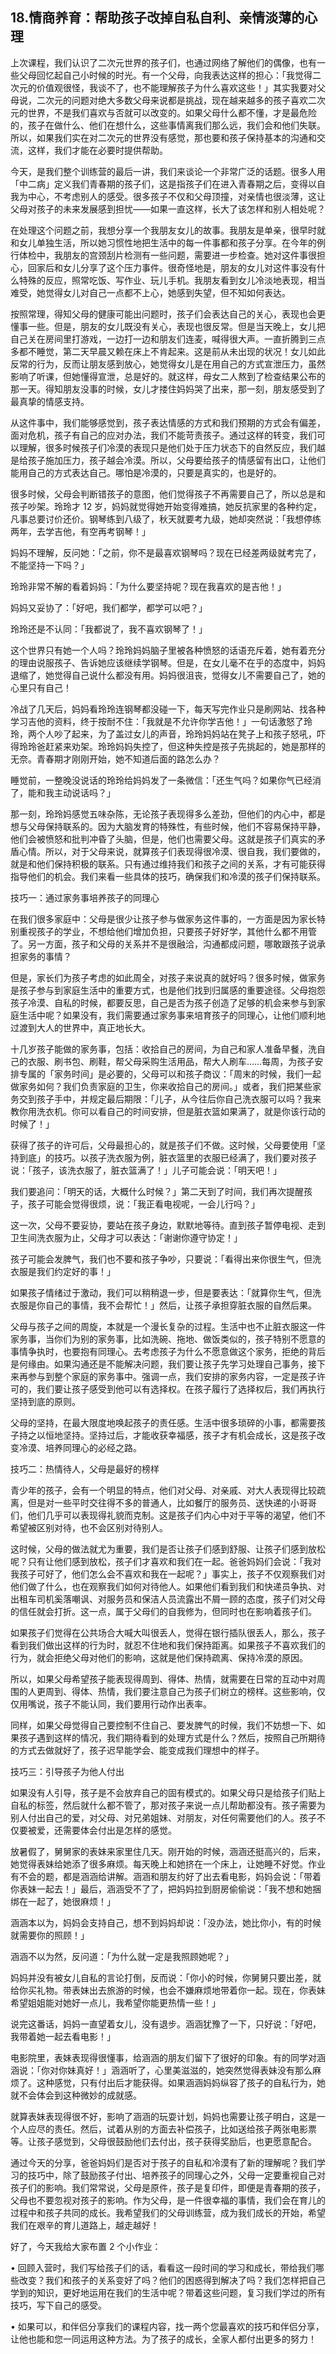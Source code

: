 ## 18.情商养育：帮助孩子改掉自私自利、亲情淡薄的心理
上次课程，我们认识了二次元世界的孩子们，也通过网络了解他们的偶像，也有一些父母回忆起自己小时候的时光。有一个父母，向我表达这样的担心：「我觉得二次元的价值观很怪，我谈不了，也不能理解孩子为什么喜欢这些！」其实我要对父母说，二次元的问题对绝大多数父母来说都是挑战，现在越来越多的孩子喜欢二次元的世界，不是我们喜欢与否就可以改变的。如果父母什么都不懂，才是最危险的，孩子在做什么、他们在想什么，这些事情离我们那么远，我们会和他们失联。所以，如果我们实在对二次元的世界没有感觉，那也要和孩子保持基本的沟通和交流，这样，我们才能在必要时提供帮助。


今天，是我们整个训练营的最后一讲，我们来谈论一个非常广泛的话题。很多人用「中二病」定义我们青春期的孩子们，这是指孩子们在进入青春期之后，变得以自我为中心，不考虑别人的感受。很多孩子不仅和父母顶撞，对亲情也很淡薄，这让父母对孩子的未来发展感到担忧——如果一直这样，长大了该怎样和别人相处呢？


在处理这个问题之前，我想分享一个我朋友女儿的故事。我朋友是单亲，很早时就和女儿单独生活，所以她习惯性地把生活中的每一件事都和孩子分享。在今年的例行体检中，我朋友的宫颈刮片检测有一些问题，需要进一步检查。她对这件事很担心，回家后和女儿分享了这个压力事件。很奇怪地是，朋友的女儿对这件事没有什么特殊的反应，照常吃饭、写作业、玩儿手机。我朋友看到女儿冷淡地表现，相当难受，她觉得女儿对自己一点都不上心，她感到失望，但不知如何表达。


按照常理，得知父母的健康可能出问题时，孩子们会表达自己的关心，表现也会更懂事一些。但是，朋友的女儿既没有关心，表现也很反常。但是当天晚上，女儿把自己关在房间里打游戏，一边打一边和朋友们连麦，喊得很大声。一直折腾到三点多都不睡觉，第二天早晨又赖在床上不肯起来。这是前从未出现的状况！女儿如此反常的行为，反而让朋友感到放心，她觉得女儿是在用自己的方式宣泄压力，虽然影响了听课，但她懂得宣泄，总是好的。就这样，母女二人熬到了检查结果公布的那一天。得知朋友没事的时候，女儿才搂住妈妈哭了出来，那一刻，朋友感受到了最真挚的情感支持。


从这件事中，我们能够感觉到，孩子表达情感的方式和我们预期的方式会有偏差，面对危机，孩子有自己的应对办法，我们不能苛责孩子。通过这样的转变，我们可以理解，很多时候孩子们冷漠的表现只是他们处于压力状态下的自然反应，我们越是给孩子施加压力，孩子越会冷漠。所以，父母要给孩子的情感留有出口，让他们能用自己的方式表达自己。哪怕是冷漠的，只要是真实的，也是好的。


很多时候，父母会判断错孩子的意图，他们觉得孩子不再需要自己了，所以总是和孩子吵架。玲玲才 12 岁，妈妈就觉得她开始变得难搞，她反抗家里的各种约定，凡事总要讨价还价。钢琴练到八级了，秋天就要考九级，她却突然说：「我想停练两年，去学吉他，有空再考钢琴！」


妈妈不理解，反问她：「之前，你不是最喜欢钢琴吗？现在已经差两级就考完了，不能坚持一下吗？」


玲玲非常不解的看着妈妈：「为什么要坚持呢？现在我喜欢的是吉他！」


妈妈又妥协了：「好吧，我们都学，都学可以吧？」


玲玲还是不认同：「我都说了，我不喜欢钢琴了！」


这个世界只有她一个人吗？玲玲妈妈脑子里被各种愤怒的话语充斥着，她有着充分的理由说服孩子、告诉她应该继续学钢琴。但是，在女儿毫不在乎的态度中，妈妈退缩了，她觉得自己说什么都没有用。妈妈很沮丧，觉得女儿不需要自己了，她的心里只有自己！


冷战了几天后，妈妈看玲玲连钢琴都没碰一下，每天写完作业只是刷网站、找各种学习吉他的资料，终于按耐不住：「我就是不允许你学吉他！」一句话激怒了玲玲，两个人吵了起来，为了盖过女儿的声音，玲玲妈妈站在凳子上和孩子怒吼，吓得玲玲爸赶紧来劝架。玲玲妈妈失控了，但这种失控是孩子先挑起的，她是那样的无奈。青春期才刚刚开始，她不知道后面的路怎么办？


睡觉前，一整晚没说话的玲玲给妈妈发了一条微信：「还生气吗？如果你气已经消了，能和我主动说话吗？」


那一刻，玲玲妈感觉五味杂陈，无论孩子表现得多么差劲，但他们的内心中，都是想与父母保持联系的。因为大脑发育的特殊性，有些时候，他们不容易保持平静，他们会被愤怒和批判冲昏了头脑，但是，他们也需要父母。这就是孩子们真实的矛盾心情。所以，对于父母来说，就算孩子们表现得很冷漠、很自我，我们要做的，就是和他们保持积极的联系。只有通过维持我们和孩子之间的关系，才有可能获得指导他们的机会。我们来看一些具体的技巧，确保我们和冷漠的孩子们保持联系。


技巧一：通过家务事培养孩子的同理心


在我们很多家庭中：父母是很少让孩子参与做家务这件事的，一方面是因为家长特别重视孩子的学业，不想给他们增加负担，只要孩子好好学，其他什么都不用管了。另一方面，孩子和父母的关系并不是很融洽，沟通都成问题，哪敢跟孩子说承担家务的事情？


但是，家长们为孩子考虑的如此周全，对孩子来说真的就好吗？很多时候，做家务是孩子参与到家庭生活中的重要方式，也是他们找到归属感的重要途径。父母抱怨孩子冷漠、自私的时候，都要反思，自己是否为孩子创造了足够的机会来参与到家庭生活中呢？如果没有，我们需要通过家务事来培育孩子的同理心，让他们顺利地过渡到大人的世界中，真正地长大。


十几岁孩子能做的家务事，包括：收拾自己的房间，为自己和家人准备早餐，洗自己的衣服、刷书包、刷鞋，帮父母采购生活用品，帮大人刷车……每周，为孩子安排专属的「家务时间」是必要的，父母可以和孩子商议：「周末的时候，我们一起做家务如何？我们负责家庭的卫生，你来收拾自己的房间。」或者，我们把某些家务交到孩子手中，并规定最后期限：「儿子，从今往后你自己洗衣服可以吗？我来教你用洗衣机。你可以看自己的时间安排，但是脏衣篮如果满了，就是你该行动的时候了！」


获得了孩子的许可后，父母最担心的，就是孩子们不做。这时候，父母要使用「坚持到底」的技巧。以孩子洗衣服为例，脏衣篮里的衣服已经满了，我们要对孩子说：「孩子，该洗衣服了，脏衣篮满了！」儿子可能会说：「明天吧！」


我们要追问：「明天的话，大概什么时候？」第二天到了时间，我们再次提醒孩子，孩子可能会觉得很烦，说：「我正看电视呢，一会儿行吗？」


这一次，父母不要妥协，要站在孩子身边，默默地等待。直到孩子暂停电视、走到卫生间洗衣服为止，父母才可以表达：「谢谢你遵守协定！」


孩子可能会发脾气，我们也不要和孩子争吵，只要说：「看得出来你很生气，但洗衣服是我们约定好的事！」


如果孩子情绪过于激动，我们可以稍稍退一步，但是要表达：「就算你生气，但洗衣服是你自己的事情，我不会帮忙！」然后，让孩子承担穿脏衣服的自然后果。


父母与孩子之间的周旋，本就是一个漫长复杂的过程。生活中也不止脏衣服这一件家务事，当你们为别的家务事，比如洗碗、拖地、做饭类似的，孩子特别不愿意的事情争执时，也要抱有同理心。去考虑孩子为什么不愿意做这个家务，拒绝的背后是何缘由。如果沟通还是不能解决问题，我们要让孩子先学习处理自己事务，接下来再参与到整个家庭的家务事中。强调一点，我们安排的家务内容，一定是孩子许可的，我们要让孩子感受到他可以有选择权。在孩子履行了选择权后，我们再执行坚持到底的原则。


父母的坚持，在最大限度地唤起孩子的责任感。生活中很多琐碎的小事，都需要孩子持之以恒地坚持。坚持过后，才能收获幸福感，孩子才有机会成长，这是孩子改变冷漠、培养同理心的必经之路。


技巧二：热情待人，父母是最好的榜样


青少年的孩子，会有一个明显的特点，他们对父母、对亲戚、对大人表现得比较疏离，但是对一些平时交往得不多的普通人，比如餐厅的服务员、送快递的小哥哥们，他们几乎可以表现得礼貌而克制。这是孩子们内心中对于平等的渴望，他们不希望被区别对待，也不会区别对待别人。


这时候，父母的做法就尤为重要，我们是否让孩子们感到舒服、让孩子们感到放松呢？只有让他们感到放松，孩子们才喜欢和我们在一起。爸爸妈妈们会说：「我对我孩子可好了，他们怎么会不喜欢和我在一起呢？」事实上，孩子不仅观察我们对他们做了什么，也在观察我们如何对待他人。如果他们看到我们和快递员争执、对出租车司机奚落嘲讽、对服务员和保洁人员流露出不屑一顾的态度，孩子们对父母的信任就会打折。这一点，属于父母们的自我修为，但同时也在影响着孩子们。


如果孩子们觉得在公共场合大喊大叫很丢人，觉得在银行插队很丢人，那么，孩子看到我们做出这样的行为时，就忍不住地和我们保持距离。如果孩子不喜欢我们的行为，就会拒绝父母对他们的影响，这就是他们保持疏离、保持冷漠的原因。


所以，如果父母希望孩子能表现得周到、得体、热情，就需要在日常的互动中对周围的人更周到、得体、热情，我们要注意自己为孩子们树立的榜样。这些影响，仅仅用嘴说，孩子不能认同，我们要用行动作出表率。


同样，如果父母觉得自己要控制不住自己、要发脾气的时候，我们不妨想一下、如果孩子遇到这样的情况，我们期待看到的处理方式是什么？然后，按照自己所期待的方式去做就好了，孩子迟早能学会、能变成我们理想中的样子。


技巧三：引导孩子为他人付出


如果没有人引导，孩子是不会放弃自己的固有模式的。如果父母只是给孩子们贴上自私的标签，然后就什么都不管了，那对孩子来说一点儿帮助都没有。孩子需要为别人付出自己的爱，对父母、对兄弟姐妹、对朋友，对任何需要他们的人。孩子不仅要被爱，还需要体会付出是怎样的感觉。


放暑假了，舅舅家的表妹来家里住几天。刚开始的时候，涵涵还挺高兴的，后来，她觉得表妹给她添了很多麻烦。每天晚上和她挤在一个床上，让她睡不好觉。作业有不会的题，都是涵涵给讲解。涵涵和朋友约好了出去看电影，妈妈会说：「带着你表妹一起去！」最后，涵涵受不了了，把妈妈拉到厨房偷偷说：「我不想和她捆绑在一起了，她很麻烦！」


涵涵本以为，妈妈会支持自己，想不到妈妈却说：「没办法，她比你小，有的时候就需要你的照顾！」


涵涵不以为然，反问道：「为什么就一定是我照顾她呢？」


妈妈并没有被女儿自私的言论打倒，反而说：「你小的时候，你舅舅只要出差，就给你买礼物。带表妹出去旅游的时候，也会不嫌麻烦地带着你一起。现在，你表妹希望姐姐能对她好一点儿，我希望你能更热情一些！」


说完这番话，妈妈一直望着女儿，没有退步。涵涵犹豫了一下，只好说：「好吧，我带着她一起去看电影！」


电影院里，表妹表现得很懂事，给涵涵的朋友们留下了很好的印象。有的同学对涵涵说：「你对你妹真好！」涵涵听了，心里美滋滋的，她突然觉得表妹没有那么麻烦了。这种感觉，只有付出后才能获得。如果涵涵妈妈纵容了孩子的自私行为，她就不会体会到这种微妙的成就感。


就算表妹表现得很不好，影响了涵涵的玩耍计划，妈妈也需要让孩子明白，这是一个人应尽的责任。然后，试着从别的方面去补偿孩子，比如送给孩子两张电影票等。让孩子感觉到，父母很鼓励他们去付出，孩子获得奖励后，也更愿意配合。


通过今天的分享，爸爸妈妈们是否对于孩子的自私和冷漠有了新的理解呢？我们学习的技巧中，除了鼓励孩子付出、培养孩子的同理心之外，父母一定要重视自己对孩子们的影响。我们常常说，父母是原件，孩子是复印件，即便是青春期的孩子，父母也不要忽视对孩子的影响。作为父母，是一件很幸福的事情，我们会在育儿的过程中和孩子共同的成长。我希望我们的父母训练营，成为我们成长的开始，希望我们在艰辛的育儿道路上，越走越好！


好了，今天我给大家布置 2 个小作业： 


• 回顾入营时，我们写给孩子们的话，看看这一段时间的学习和成长，带给我们哪些改变？我们和孩子的关系变好了吗？他们的困惑得到解决了吗？我们怎样把自己学到的知识，更好地运用在我们的生活中呢？带着这些问题，复习我们学过的所有技巧，写下自己的感受。


• 如果可以，和伴侣分享我们的课程内容，找一两个您最喜欢的技巧和伴侣分享，让他也能和您一同运用这种方法。为了孩子的成长，全家人都付出更多的努力！

